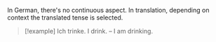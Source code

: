 In German, there's no continuous aspect. In translation, depending on context the translated tense is selected.
> [!example] Ich trinke.
> I drink.  –  I am drinking.

